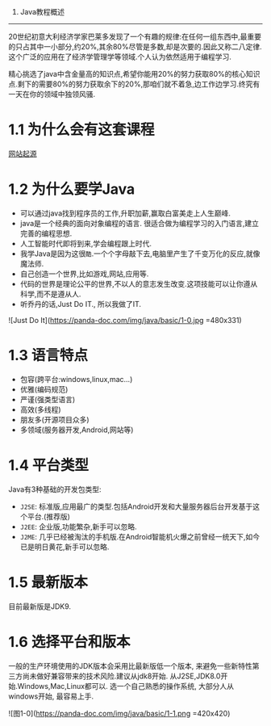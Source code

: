 1. Java教程概述
*************

20世纪初意大利经济学家巴莱多发现了一个有趣的规律:在任何一组东西中,最重要的只占其中一小部分,约20%,其余80%尽管是多数,却是次要的.因此又称二八定律. 这个广泛的应用在了经济学管理学等领域.个人认为依然适用于编程学习.

精心挑选了java中含金量高的知识点,希望你能用20%的努力获取80%的核心知识点.剩下的需要80%的努力获取余下的20%,那咱们就不着急,边工作边学习.终究有一天在你的领域中独领风骚.</p>

1.1 为什么会有这套课程
===
[网站起源](https://panda-doc.com/about.html)

1.2 为什么要学Java
===

- 可以通过java找到程序员的工作,升职加薪,赢取白富美走上人生巅峰.
- java是一个经典的面向对象编程的语言. 很适合做为编程学习的入门语言,建立完善的编程思想.
- 人工智能时代即将到来,学会编程跟上时代.
- 我学Java是因为这很`酷`.一个个字母敲下去,电脑里产生了千变万化的反应,就像魔法师.
- 自己创造一个世界,比如游戏,网站,应用等.
- 代码的世界是理论公平的世界,不以人的意志发生改变.这项技能可以让你遵从科学,而不是遵从人.
- 听乔丹的话,Just Do IT., 所以我做了IT.

![Just Do It](https://panda-doc.com/img/java/basic/1-0.jpg =480x331)

1.3 语言特点
===

- 包容(跨平台:windows,linux,mac...)   
- 优雅(编码规范)   
- 严谨(强类型语言)  
- 高效(多线程)   
- 朋友多(开源项目众多)   
- 多领域(服务器开发,Android,网站等)   

1.4 平台类型
===
Java有3种基础的开发包类型:   
- `J2SE`: 标准版,应用最广的类型.包括Android开发和大量服务器后台开发基于这个平台.(推荐版)   
- `J2EE`: 企业版,功能繁杂,新手可以忽略.   
- `J2ME`: 几乎已经被淘汰的手机版.在Android智能机火爆之前曾经一统天下,如今已是明日黄花,新手可以忽略.   

1.5 最新版本
===

目前最新版是JDK9.

1.6 选择平台和版本
===

一般的生产环境使用的JDK版本会采用比最新版低一个版本, 来避免一些新特性第三方尚未做好兼容带来的技术风险.建议从jdk8开始.
从J2SE,JDK8.0开始.Windows,Mac,Linux都可以. 选一个自己熟悉的操作系统, 大部分人从windows开始, 最容易上手.

![图1-0](https://panda-doc.com/img/java/basic/1-1.png =420x420)